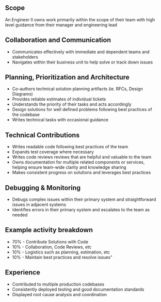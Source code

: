 ## Scope

An Engineer II owns work primarily within the scope of their team with high level guidance from their manager and engineering lead

## Collaboration and Communication

- Communicates effectively with immediate and dependent teams and stakeholders
- Navigates within their business unit to help solve or track down issues

## Planning, Prioritization and Architecture

- Co-authors technical solution planning artifacts (ie. RFCs, Design Diagrams)
- Provides reliable estimates of individual tickets
- Understands the priority of their tasks and acts accordingly
- Design solutions for well defined problems following best practices of the codebase
- Writes technical tasks with occasional guidance

## Technical Contributions

- Writes readable code following best practices of the team
- Expands test coverage where necessary
- Writes code reviews reviews that are helpful and valuable to the team
- Owns documentation for multiple related components or services, helping ensure team-wide clarity and knowledge sharing
- Makes consistent progress on solutions and leverages best practices

## Debugging & Monitoring

- Debugs complex issues within their primary system and straightforward issues in adjacent systems 
- Identifies errors in their primary system and escalates to the team as needed

## Example activity breakdown

- 70% - Contribute Solutions with Code
- 10% - Collaboration, Code Reviews, etc
- 10% - Logistics such as planning, estimation, etc
- 10% - Maintain best practices and resolve issues"

## Experience

- Contributed to multiple production codebases
- Consistently deployed testing and good documentation standards
- Displayed root cause analysis and coordination
